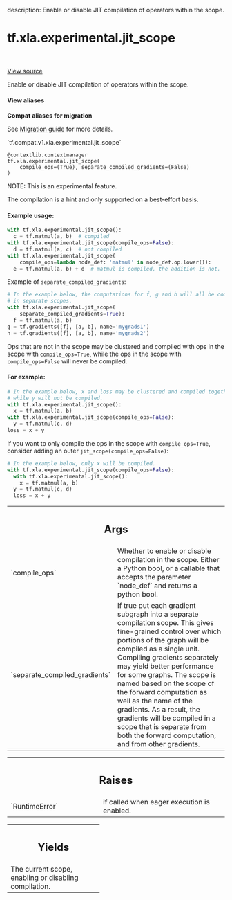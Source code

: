 description: Enable or disable JIT compilation of operators within the scope.

<div itemscope itemtype="http://developers.google.com/ReferenceObject">
<meta itemprop="name" content="tf.xla.experimental.jit_scope" />
<meta itemprop="path" content="Stable" />
</div>

# tf.xla.experimental.jit_scope

<!-- Insert buttons and diff -->

<table class="tfo-notebook-buttons tfo-api nocontent" align="left">

</table>

<a target="_blank" href="/code/stable/tensorflow/python/compiler/xla/jit.py">View source</a>



Enable or disable JIT compilation of operators within the scope.

<section class="expandable">
  <h4 class="showalways">View aliases</h4>
  <p>
<b>Compat aliases for migration</b>
<p>See
<a href="https://www.tensorflow.org/guide/migrate">Migration guide</a> for
more details.</p>
<p>`tf.compat.v1.xla.experimental.jit_scope`</p>
</p>
</section>

<pre class="devsite-click-to-copy prettyprint lang-py tfo-signature-link">
<code>@contextlib.contextmanager</code>
<code>tf.xla.experimental.jit_scope(
    compile_ops=(True), separate_compiled_gradients=(False)
)
</code></pre>



<!-- Placeholder for "Used in" -->

NOTE: This is an experimental feature.

The compilation is a hint and only supported on a best-effort basis.

#### Example usage:


```python
with tf.xla.experimental.jit_scope():
  c = tf.matmul(a, b)  # compiled
with tf.xla.experimental.jit_scope(compile_ops=False):
  d = tf.matmul(a, c)  # not compiled
with tf.xla.experimental.jit_scope(
    compile_ops=lambda node_def: 'matmul' in node_def.op.lower()):
  e = tf.matmul(a, b) + d  # matmul is compiled, the addition is not.
```


Example of `separate_compiled_gradients`:

  ```python
  # In the example below, the computations for f, g and h will all be compiled
  # in separate scopes.
  with tf.xla.experimental.jit_scope(
      separate_compiled_gradients=True):
    f = tf.matmul(a, b)
  g = tf.gradients([f], [a, b], name='mygrads1')
  h = tf.gradients([f], [a, b], name='mygrads2')
  ```

Ops that are not in the scope may be clustered and compiled with ops in
the scope with `compile_ops=True`, while the ops in the scope with
`compile_ops=False` will never be compiled.

#### For example:


```python
# In the example below, x and loss may be clustered and compiled together,
# while y will not be compiled.
with tf.xla.experimental.jit_scope():
  x = tf.matmul(a, b)
with tf.xla.experimental.jit_scope(compile_ops=False):
  y = tf.matmul(c, d)
loss = x + y
```


If you want to only compile the ops in the scope with `compile_ops=True`,
consider adding an outer `jit_scope(compile_ops=False)`:

  ```python
  # In the example below, only x will be compiled.
  with tf.xla.experimental.jit_scope(compile_ops=False):
    with tf.xla.experimental.jit_scope():
      x = tf.matmul(a, b)
    y = tf.matmul(c, d)
    loss = x + y
  ```

<!-- Tabular view -->
 <table class="responsive fixed orange">
<colgroup><col width="214px"><col></colgroup>
<tr><th colspan="2"><h2 class="add-link">Args</h2></th></tr>

<tr>
<td>
`compile_ops`
</td>
<td>
Whether to enable or disable compilation in the scope.
Either a Python bool, or a callable that accepts the parameter
`node_def` and returns a python bool.
</td>
</tr><tr>
<td>
`separate_compiled_gradients`
</td>
<td>
If true put each gradient subgraph into a
separate compilation scope. This gives fine-grained control over which
portions of the graph will be compiled as a single unit. Compiling
gradients separately may yield better performance for some graphs.
The scope is named based on the scope of the forward computation as well
as the name of the gradients. As a result, the gradients will be compiled
in a scope that is separate from both the forward computation, and from
other gradients.
</td>
</tr>
</table>



<!-- Tabular view -->
 <table class="responsive fixed orange">
<colgroup><col width="214px"><col></colgroup>
<tr><th colspan="2"><h2 class="add-link">Raises</h2></th></tr>

<tr>
<td>
`RuntimeError`
</td>
<td>
if called when eager execution is enabled.
</td>
</tr>
</table>



<!-- Tabular view -->
 <table class="responsive fixed orange">
<colgroup><col width="214px"><col></colgroup>
<tr><th colspan="2"><h2 class="add-link">Yields</h2></th></tr>
<tr class="alt">
<td colspan="2">
The current scope, enabling or disabling compilation.
</td>
</tr>

</table>

